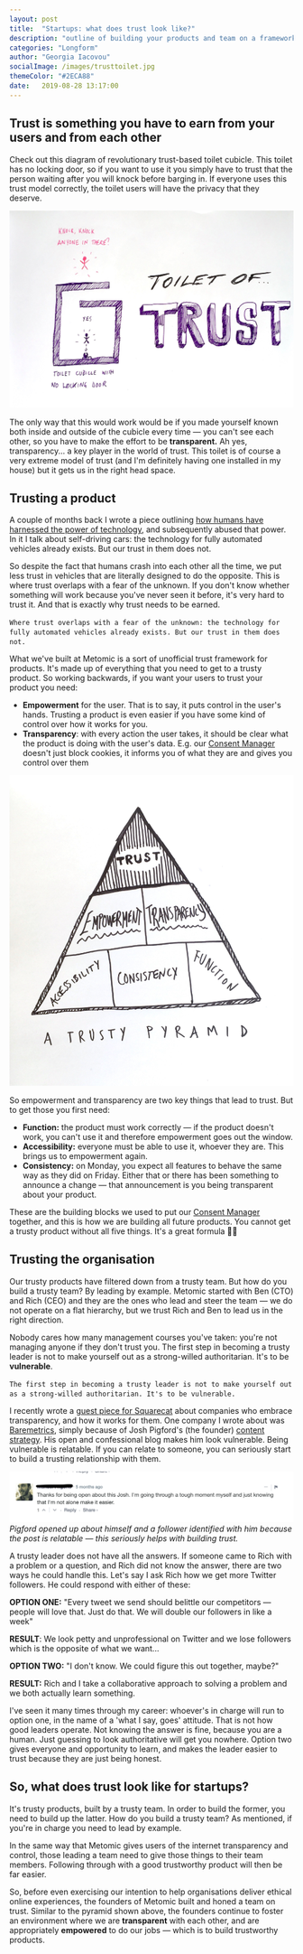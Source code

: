 ```yaml
---
layout: post
title:  "Startups: what does trust look like?"
description: "outline of building your products and team on a framework of trust. You can't build trustworthy products without a trustworthy team -- this piece describes how to build both"
categories: "Longform"
author: "Georgia Iacovou"
socialImage: /images/trusttoilet.jpg
themeColor: "#2ECA88"
date:   2019-08-28 13:17:00
---
```

## Trust is something you have to earn from your users and from each other

Check out this diagram of revolutionary trust-based toilet cubicle. This toilet has no locking door, so if you want to use it you simply have to trust that the person waiting after you will knock before barging in. If everyone uses this trust model correctly, the toilet users will have the privacy that they deserve.

![illustration of a toilet cubicle that does not lock. It's based on trust](/images/trusttoilet.jpg)

The only way that this would work would be if you made yourself known both inside and outside of the cubicle every time — you can't see each other, so you have to make the effort to be **transparent.** Ah yes, transparency... a key player in the world of trust. This toilet is of course a very extreme model of trust (and I'm definitely having one installed in my house) but it gets us in the right head space.

## Trusting a product

A couple of months back I wrote a piece outlining [how humans have harnessed the power of technology](https://blog.metomic.io/main/2019/06/05/tech-abuse.html), and subsequently abused that power. In it I talk about self-driving cars: the technology for fully automated vehicles already exists. But our trust in them does not. 

So despite the fact that humans crash into each other all the time, we put less trust in vehicles that are literally designed to do the opposite. This is where trust overlaps with a fear of the unknown. If you don't know whether something will work because you've never seen it before, it's very hard to trust it. And that is exactly why trust needs to be earned.

`Where trust overlaps with a fear of the unknown: the technology for fully automated vehicles already exists. But our trust in them does not.`

What we've built at Metomic is a sort of unofficial trust framework for products. It's made up of everything that you need to get to a trusty product. So working backwards, if you want your users to trust your product you need:

- **Empowerment** for the user. That is to say, it puts control in the user's hands. Trusting a product is even easier if you have some kind of control over how it works for you.
- **Transparency**: with every action the user takes, it should be clear what the product is doing with the user's data. E.g. our [Consent Manager](https://landing.metomic.io/) doesn't just block cookies, it informs you of what they are and gives you control over them

![illustration of a pyramid outlining the building blocks of trust](/images/trustpyramid.jpg)

So empowerment and transparency are two key things that lead to trust. But to get those you first need:

- **Function:** the product must work correctly — if the product doesn't work, you can't use it and therefore empowerment goes out the window.
- **Accessibility:** everyone must be able to use it, whoever they are. This brings us to empowerment again.
- **Consistency:** on Monday, you expect all features to behave the same way as they did on Friday. Either that or there has been something to announce a change — that announcement is you being transparent about your product.

These are the building blocks we used to put our [Consent Manager](https://landing.metomic.io/) together, and this is how we are building all future products. You cannot get a trusty product without all five things. It's a great formula 👩‍🏫

## Trusting the organisation

Our trusty products have filtered down from a trusty team. But how do you build a trusty team? By leading by example. Metomic started with Ben (CTO) and Rich (CEO) and they are the ones who lead and steer the team — we do not operate on a flat hierarchy, but we trust Rich and Ben to lead us in the right direction.

Nobody cares how many management courses you've taken: you're not managing anyone if they don't trust you. The first step in becoming a trusty leader is not to make yourself out as a strong-willed authoritarian. It's to be **vulnerable**. 

`The first step in becoming a trusty leader is not to make yourself out as a strong-willed authoritarian. It's to be vulnerable.`

I recently wrote a [guest piece for Squarecat](https://blog.leavemealone.app/embrace-transparency-and-openness/) about companies who embrace transparency, and how it works for them. One company I wrote about was [Baremetrics](https://baremetrics.com/), simply because of Josh Pigford's (the founder) [content strategy](https://baremetrics.com/blog). His open and confessional blog makes him look vulnerable. Being vulnerable is relatable. If you can relate to someone, you can seriously start to build a trusting relationship with them.

![screenshot of a comment made on the baremetrics blog](/images/baremetrics-blog.png)
*Pigford opened up about himself and a follower identified with him because the post is relatable — this seriously helps with building trust.*

A trusty leader does not have all the answers. If someone came to Rich with a problem or a question, and Rich did not know the answer, there are two ways he could handle this. Let's say I ask Rich how we get more Twitter followers. He could respond with either of these:

**OPTION ONE:** "Every tweet we send should belittle our competitors — people will love that. Just do that. We will double our followers in like a week"

**RESULT**: We look petty and unprofessional on Twitter and we lose followers which is the opposite of what we want...

**OPTION TWO:** "I don't know. We could figure this out together, maybe?"

**RESULT:** Rich and I take a collaborative approach to solving a problem and we both actually learn something.

I've seen it many times through my career: whoever's in charge will run to option one, in the name of a 'what I say, goes' attitude. That is not how good leaders operate. Not knowing the answer is fine, because you are a human. Just guessing to look authoritative will get you nowhere. Option two gives everyone and opportunity to learn, and makes the leader easier to trust because they are just being honest.

## So, what does trust look like for startups?

It's trusty products, built by a trusty team. In order to build the former, you need to build up the latter. How do you build a trusty team? As mentioned, if you're in charge you need to lead by example. 

In the same way that Metomic gives users of the internet transparency and control, those leading a team need to give those things to their team members. Following through with a good trustworthy product will then be far easier.

So, before even exercising our intention to help organisations deliver ethical online experiences, the founders of Metomic built and honed a team on trust. Similar to the pyramid shown above, the founders continue to foster an environment where we are **transparent** with each other, and are appropriately **empowered** to do our jobs — which is to build trustworthy products.